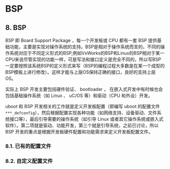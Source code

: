 
BSP
===

## 8. BSP

BSP 即 Board Support Package ，每一个开发板或 CPU 都有一套 BSP 提供基础功能，主要是实现对操作系统的支持。BSP是相对于操作系统而言的，不同的操作系统对应于不同定义形式的BSP,例如VxWorks的BSP和Linux的BSP相对于某一CPU来说尽管实现的功能一样，可是写法和接口定义是完全不同的，所以写BSP一定要按照该系统BSP的定义形式来写（BSP的编程过程大多数是在某一个成型的BSP模板上进行修改）。这样才能与上层OS保持正确的接口，良好的支持上层OS。

实际上 BSP 开发主要包括硬件验证、 bootloader ， 在嵌入式开发中有时候也会包括基础操作系统（如 Linux 、 uC/OS 等）和驱动（CPU 和外设）开发。

uboot 和 BSP 开发相关的工作就是定义开发板配置（即编写 uboot 的配置文件 `***_defconfig`），然后根据配置实现各种功能（如网络支持、设备驱动、文件系统接口等），最后引导需要的操作系统（如引导 Linux 或者其它操作系统或嵌入式软件）。第二项就是驱动、功能开发，第三个就是引导系统，之前已讨论，所以 BSP 开发的重点是根据开发板硬件配置和功能需求来定义开发板配置文件。

### 8.1. 已有的配置文件


### 8.2. 自定义配置文件


